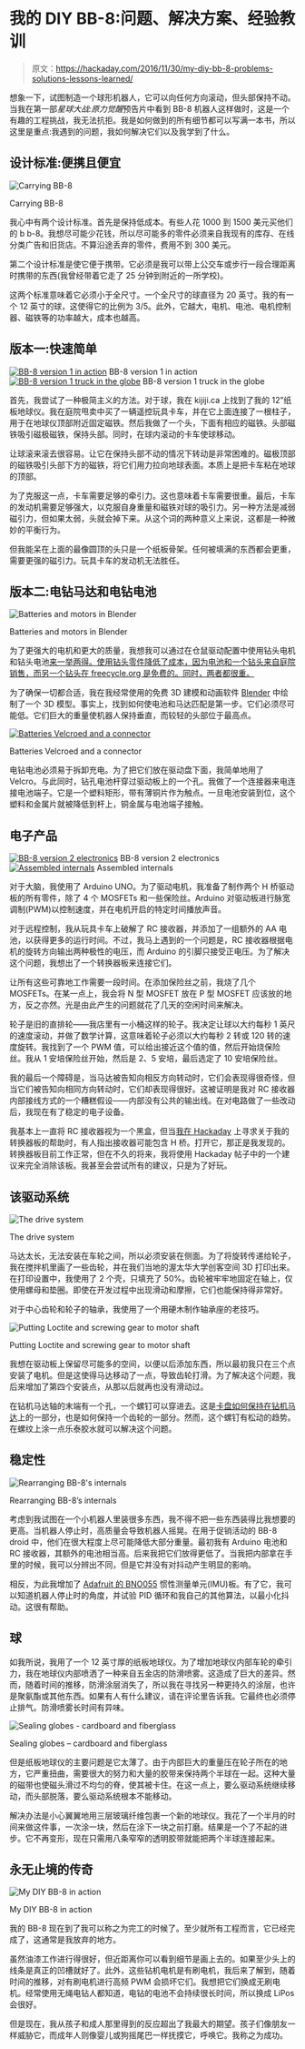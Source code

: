 # 我的 DIY BB-8:问题、解决方案、经验教训

> 原文：<https://hackaday.com/2016/11/30/my-diy-bb-8-problems-solutions-lessons-learned/>

想象一下，试图制造一个球形机器人，它可以向任何方向滚动，但头部保持不动。当我在第一部*星球大战:原力觉醒*预告片中看到 BB-8 机器人这样做时，这是一个有趣的工程挑战，我无法抗拒。我是如何做到的所有细节都可以写满一本书，所以这里是重点:我遇到的问题，我如何解决它们以及我学到了什么。

## 设计标准:便携且便宜

![Carrying BB-8](img/264da597072b4b36b0e59fdf2c37658a.png)

Carrying BB-8

我心中有两个设计标准。首先是保持低成本。有些人花 1000 到 1500 美元买他们的 b b-8。我想尽可能少花钱，所以尽可能多的零件必须来自我现有的库存、在线分类广告和旧货店。不算沿途丢弃的零件，费用不到 300 美元。

第二个设计标准是使它便于携带。它必须是我可以带上公交车或步行一段合理距离时携带的东西(我曾经带着它走了 25 分钟到附近的一所学校)。

这两个标准意味着它必须小于全尺寸。一个全尺寸的球直径为 20 英寸。我的有一个 12 英寸的球，这使得它的比例为 3/5。此外，它越大，电机、电池、电机控制器、磁铁等的功率越大，成本也越高。

## 版本一:快速简单

 [![BB-8 version 1 in action](img/530737c4093b9ef485509e4bd56abf66.png "BB-8 version 1 in action")](https://hackaday.com/2016/11/30/my-diy-bb-8-problems-solutions-lessons-learned/bb8_v1_in_action/) BB-8 version 1 in action [![BB-8 version 1 truck in the globe](img/fe453cd25bfef767352d20504d1f985a.png "BB-8 version 1 truck in the globe")](https://hackaday.com/2016/11/30/my-diy-bb-8-problems-solutions-lessons-learned/bb8_v1_truck_in_globe_cr/) BB-8 version 1 truck in the globe

首先，我尝试了一种极简主义的方法。对于球，我在 kijiji.ca 上找到了我的 12”纸板地球仪。我在庭院甩卖中买了一辆遥控玩具卡车，并在它上面连接了一根柱子，用于在地球仪顶部附近固定磁铁。然后我做了一个头，下面有相应的磁铁。头部磁铁吸引磁极磁铁，保持头部。同时，在球内滚动的卡车使球移动。

让球滚来滚去很容易。让它在保持头部不动的情况下转动是非常困难的。磁极顶部的磁铁吸引头部下方的磁铁，将它们用力拉向地球表面。本质上是把卡车粘在地球的顶部。

为了克服这一点，卡车需要足够的牵引力。这也意味着卡车需要很重。最后，卡车的发动机需要足够强大，以克服自身重量和磁铁对球的吸引力。另一种方法是减弱磁引力，但如果太弱，头就会掉下来。从这个词的两种意义上来说，这都是一种微妙的平衡行为。

但我能呆在上面的最像圆顶的头只是一个纸板骨架。任何被填满的东西都会更重，需要更强的磁引力。玩具卡车的发动机无法胜任。

## 版本二:电钻马达和电钻电池

![Batteries and motors in Blender](img/d0e64553b79b9c99e675ec1d84ce5b6d.png)

Batteries and motors in Blender

为了更强大的电机和更大的质量，我想我可以通过在仓鼠驱动配置中使用钻头电机和钻头电池[来一举两得。使用钻头零件降低了成本，因为电池和一个钻头来自庭院销售，而另一个钻头在 freecycle.org 是免费的。同时，两者都很重。](http://hackaday.com/2016/06/24/driving-bb-8-more-than-one-way-to-move-this-bot/)

为了确保一切都合适，我在我经常使用的免费 3D 建模和动画软件 [Blender](https://www.blender.org/) 中绘制了一个 3D 模型。事实上，找到如何使电池和马达匹配是第一步。它们必须尽可能低。它们巨大的重量使机器人保持垂直，而较轻的头部位于最高点。

[![Batteries Velcroed and a connector](img/f05d74c02dcbe32dfcc324db0abaad27.png)](https://hackaday.com/wp-content/uploads/2016/11/batteries_velcroed_and_connector.jpg)

Batteries Velcroed and a connector

电钻电池必须易于拆卸充电。为了把它们放在驱动盘下面，我简单地用了 Velcro。与此同时，钻孔电池杆穿过驱动板上的一个孔。我做了一个连接器来电连接电池端子。它是一个塑料矩形，带有薄铜片作为触点。一旦电池安装到位，这个塑料和金属片就被降低到杆上，铜金属与电池端子接触。

## 电子产品

 [![BB-8 version 2 electronics](img/af9ad63be589f46a350b9a9de5ac0f3f.png "BB-8 version 2 electronics")](https://hackaday.com/2016/11/30/my-diy-bb-8-problems-solutions-lessons-learned/bb8_v2_electronics/) BB-8 version 2 electronics [![Assembled internals](img/e6f3b060ad38bb83516558ce7cf3ca0a.png "Assembled internals")](https://hackaday.com/2016/11/30/my-diy-bb-8-problems-solutions-lessons-learned/bb8s_internals_h_bridge_side_an/) Assembled internals

对于大脑，我使用了 Arduino UNO。为了驱动电机，我准备了制作两个 H 桥驱动板的所有零件，除了 4 个 MOSFETs 和一些保险丝。Arduino 对驱动板进行脉宽调制(PWM)以控制速度，并在电机开启的特定时间播放声音。

对于远程控制，我从玩具卡车上破解了 RC 接收器，并添加了一组额外的 AA 电池，以获得更多的运行时间。不过，我马上遇到的一个问题是，RC 接收器根据电机的旋转方向输出两种极性的电压，而 Arduino 的引脚只接受正电压。为了解决这个问题，我想出了一个转换器板来连接它们。

让所有这些可靠地工作需要一段时间。在添加保险丝之前，我烧了几个 MOSFETs。在某一点上，我会将 N 型 MOSFET 放在 P 型 MOSFET 应该放的地方，反之亦然。光是由此产生的问题就花了几天的空闲时间来解决。

轮子是旧的直排轮——我店里有一小桶这样的轮子。我决定让球以大约每秒 1 英尺的速度滚动，并做了数学计算，这意味着轮子必须以大约每秒 2 转或 120 转的速度旋转。我找到了一个 PWM 值，可以给出接近这个值的值，然后开始烧保险丝。我从 1 安培保险丝开始，然后是 2、5 安培，最后选定了 10 安培保险丝。

我的最后一个障碍是，当马达被告知向相反方向转动时，它们会表现得很奇怪，但当它们被告知向相同方向转动时，它们却表现得很好。这被证明是我对 RC 接收器内部接线方式的一个糟糕假设——内部没有公共的输出线。在对电路做了一些改动后，我现在有了稳定的电子设备。

我基本上一直将 RC 接收器视为一个黑盒，但当[我在 Hackaday](http://hackaday.com/2016/11/14/ask-hackaday-converting-negative-voltages-to-positive/) 上寻求关于我的转换器板的帮助时，有人指出接收器可能包含 H 桥。打开它，那正是我发现的。转换器板目前工作正常，但在不久的将来，我将使用 Hackaday 帖子中的一个建议来完全消除该板。我甚至会尝试所有的建议，只是为了好玩。

## 该驱动系统

![The drive system](img/eaf035bba461d612506a98a0b589d5d2.png)

The drive system

马达太长，无法安装在车轮之间，所以必须安装在侧面。为了将旋转传递给轮子，我在搅拌机里画了一些齿轮，并在我们当地的渥太华大学创客空间 3D 打印出来。在打印设置中，我使用了 2 个壳，只填充了 50%。齿轮被牢牢地固定在轴上，仅使用螺母和垫圈。即使在开发过程中出现滑动和摩擦，它们也能保持得非常好。

对于中心齿轮和轮子的轴承，我使用了一个用硬木制作轴承座的老技巧。

![Putting Loctite and screwing gear to motor shaft](img/d90c48e7f0d086be1e97baa37e781530.png)

Putting Loctite and screwing gear to motor shaft

我想在驱动板上保留尽可能多的空间，以便以后添加东西，所以最初我只在三个点安装了电机。但是这使得马达移动了一点，导致齿轮打滑。为了解决这个问题，我后来增加了第四个安装点，从那以后就再也没有滑动过。

在钻机马达轴的末端有一个孔，一个螺钉可以穿进去。这是[卡盘如何保持在钻机马达](http://hackaday.com/2016/09/08/safely-remove-drill-chuck-receive-motor-gearbox-and-clutch/)上的一部分，也是如何保持一个齿轮的一部分。然而，这个螺钉有松动的趋势。在螺纹上涂一点乐泰胶水就可以解决这个问题。

## 稳定性

![Rearranging BB-8's internals](img/4497d226c4668d6565543d6736df1e8b.png)

Rearranging BB-8’s internals

考虑到我试图在一个小机器人里装很多东西，我不得不把一些东西装得比我想要的更高。当机器人停止时，高质量会导致机器人摇晃。在用于促销活动的 BB-8 droid 中，他们在很大程度上尽可能降低大部分重量。最初我有 Arduino 电池和 RC 接收器，其额外的电池相当高。后来我把它们放得更低了。当我把内部拿在手里的时候，我可以分辨出不同，但是它并没有对抖动产生明显的影响。

相反，为此我增加了 [Adafruit 的 BNO055](https://www.adafruit.com/products/2472) 惯性测量单元(IMU)板。有了它，我可以知道机器人停止时的角度，并试验 PID 循环和我自己的其他算法，以最小化抖动。这很有帮助。

## 球

如我所说，我用了一个 12 英寸厚的纸板地球仪。为了增加地球仪内部车轮的牵引力，我在地球仪内部喷洒了一种来自五金店的防滑喷雾。这造成了巨大的差异。然而，随着时间的推移，防滑涂层消失了，所以我在寻找另一种更持久的涂层，也许是聚氨酯或其他东西。如果有人有什么建议，请在评论里告诉我。它最终也必须停止排气。防滑喷雾长时间有异味。

![Sealing globes - cardboard and fiberglass](img/97d63eb141c95ae22fe9e0b7d56db11d.png)

Sealing globes – cardboard and fiberglass

但是纸板地球仪的主要问题是它太薄了。由于内部巨大的重量压在轮子所在的地方，它严重扭曲，需要很大的努力和大量的胶带来保持两个半球在一起。这种大量的磁带也使磁头滑过不均匀的脊，使其被卡住。在这一点上，要么驱动系统继续移动，而头部脱落，要么驱动系统根本不能移动。

解决办法是小心翼翼地用三层玻璃纤维包裹一个新的地球仪。我花了一个半月的时间来做这件事，一次涂一块，然后在涂下一块之前打磨。结果是一个了不起的进步。它不再变形，现在只需用八条窄窄的透明胶带就能把两个半球连接起来。

## 永无止境的传奇

![My DIY BB-8 in action](img/ace584fba9488b0593db6c908c5786a5.png)

My DIY BB-8 in action

我的 BB-8 现在到了我可以称之为完工的时候了。至少就所有工程而言，它已经完成了，这通常是我放弃的地方。

虽然油漆工作进行得很好，但近距离你可以看到细节是画上去的。如果至少头上的线条是真正的凹槽就好了。此外，这些钻机电机是有刷电机，我后来了解到，随着时间的推移，对有刷电机进行高频 PWM 会损坏它们。我想把它们换成无刷电机。经常使用无绳电钻人都知道，电钻的电池不会持续很长时间，所以换成 LiPos 会很好。

但是现在，我从孩子和成人那里得到的反应超出了我最大的期望。孩子们像朋友一样威胁它，而成年人则像婴儿或狗摇尾巴一样抚摸它，呼唤它。我称之为成功。